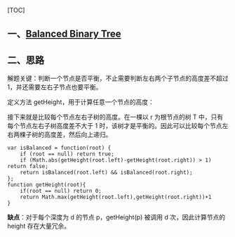 [TOC]
## 一、[Balanced Binary Tree](https://leetcode-cn.com/problems/balanced-binary-tree/)
## 二、思路

解题关键：判断一个节点是否平衡，不止需要判断左右两个子节点的高度差不超过1，并还需要左右子节点也要平衡。

定义方法 getHeight，用于计算任意一个节点的高度：

接下来就是比较每个节点左右子树的高度。在一棵以 r 为根节点的树 T 中，只有每个节点左右子树高度差不大于 1 时，该树才是平衡的。因此可以比较每个节点左右两棵子树的高度差，然后向上递归。

```
var isBalanced = function(root) {
    if (root == null) return true;
    if (Math.abs(getHeight(root.left)-getHeight(root.right)) > 1) return false;
    return isBalanced(root.left) && isBalanced(root.right);
};
function getHeight(root){
    if(root == null) return 0;
    return Math.max(getHeight(root.left),getHeight(root.right))+1
}
```
**缺点**：对于每个深度为 d 的节点 p，getHeight(p) 被调用 d 次，因此计算节点的 height 存在大量冗余。